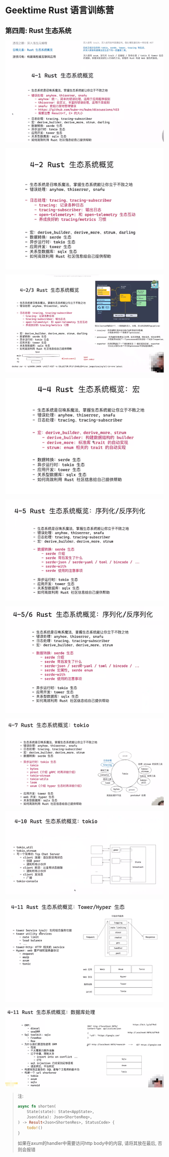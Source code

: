 # Geektime Rust 语言训练营

## 第四周: Rust 生态系统

![image-20250110122623768](assets/image-20250110122623768.png)

![image-20250110135828332](assets/image-20250110135828332.png)

![image-20250110155102979](assets/image-20250110155102979.png)

![image-20250111114134033](assets/image-20250111114134033.png)

![image-20250111131228716](assets/image-20250111131228716.png)

![image-20250111143306461](assets/image-20250111143306461.png)

![image-20250112102259981](./assets/image-20250112102259981.png)

![image-20250112140251739](./assets/image-20250112140251739.png)

![image-20250113094407853](assets/image-20250113094407853.png)

![image-20250113125021138](assets/image-20250113125021138.png)

> 注:
>
> ```rust
> async fn shorten(
>     State(state): State<AppState>,
>     Json(data): Json<ShortenReq>,
> ) -> Result<Json<ShortenRes>, StatusCode> {
>     todo!()
> }
> ```
>
> 如果在axum的handler中需要访问http body中的内容, 请将其放在最后, 否则会报错
